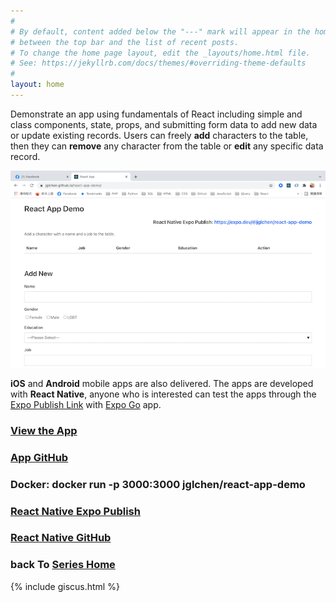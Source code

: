 ```yaml
---
#
# By default, content added below the "---" mark will appear in the home page
# between the top bar and the list of recent posts.
# To change the home page layout, edit the _layouts/home.html file.
# See: https://jekyllrb.com/docs/themes/#overriding-theme-defaults
#
layout: home
---
```


Demonstrate an app using fundamentals of React including simple and class components, state, props, and submitting form data to add new data or update existing records. Users can freely **add** characters to the table, then they can **remove** any character from the table or **edit** any specific data record.

[![react-app-demo-screenshot](/images/react-app-demo-screenshot.png)](https://react-app-demo-coral.vercel.app)

**iOS** and **Android** mobile apps are also delivered. The apps are developed with **React Native**, anyone who is interested can test the apps through the [Expo Publish Link](https://expo.dev/@jglchen/react-app-demo) with [Expo Go](https://expo.dev/client) app.

### [View the App](https://react-app-demo-coral.vercel.app)
### [App GitHub](https://github.com/jglchen/react-app-demo)
### Docker: docker run -p 3000:3000 jglchen/react-app-demo
### [React Native Expo Publish](https://expo.dev/@jglchen/react-app-demo)
### [React Native GitHub](https://github.com/jglchen/react-app-demo-mobile)
### back To [Series Home](https://jglchen.github.io/)

{% include giscus.html %}
